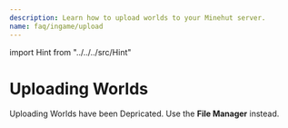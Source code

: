 ```yaml
---
description: Learn how to upload worlds to your Minehut server.
name: faq/ingame/upload
---
```


import Hint from "../../../src/Hint"

# Uploading Worlds

Uploading Worlds have been Depricated. Use the **File Manager** instead.
